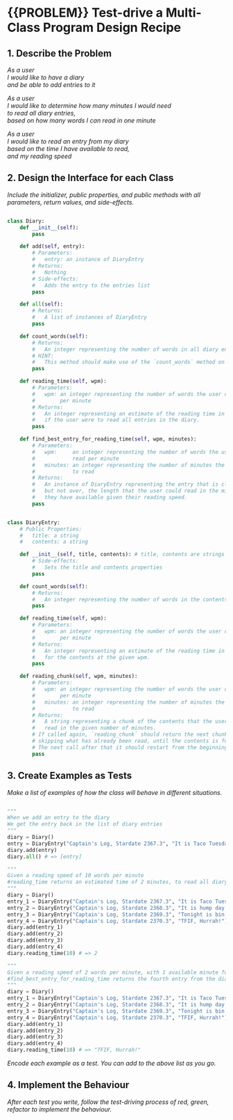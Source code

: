 # {{PROBLEM}} Test-drive a Multi-Class Program Design Recipe

## 1. Describe the Problem

_As a user  
I would like to have a diary  
and be able to add entries to it_

_As a user  
I would like to determine how many minutes I would need  
to read all diary entries,  
based on how many words I can read in one minute_

_As a user  
I would like to read an entry from my diary  
based on the time I have available to read,  
and my reading speed_

## 2. Design the Interface for each Class

_Include the initializer, public properties, and public methods with all parameters, return values, and side-effects._

```python

class Diary:
    def __init__(self):
        pass

    def add(self, entry):
        # Parameters:
        #   entry: an instance of DiaryEntry
        # Returns:
        #   Nothing
        # Side-effects:
        #   Adds the entry to the entries list
        pass

    def all(self):
        # Returns:
        #   A list of instances of DiaryEntry
        pass

    def count_words(self):
        # Returns:
        #   An integer representing the number of words in all diary entries
        # HINT:
        #   This method should make use of the `count_words` method on DiaryEntry.
        pass

    def reading_time(self, wpm):
        # Parameters:
        #   wpm: an integer representing the number of words the user can read
        #        per minute
        # Returns:
        #   An integer representing an estimate of the reading time in minutes
        #   if the user were to read all entries in the diary.
        pass

    def find_best_entry_for_reading_time(self, wpm, minutes):
        # Parameters:
        #   wpm:     an integer representing the number of words the user can
        #            read per minute
        #   minutes: an integer representing the number of minutes the user has
        #            to read
        # Returns:
        #   An instance of DiaryEntry representing the entry that is closest to,
        #   but not over, the length that the user could read in the minutes
        #   they have available given their reading speed.
        pass
```

```python

class DiaryEntry:
    # Public Properties:
    #   title: a string
    #   contents: a string

    def __init__(self, title, contents): # title, contents are strings
        # Side-effects:
        #   Sets the title and contents properties
        pass

    def count_words(self):
        # Returns:
        #   An integer representing the number of words in the contents
        pass

    def reading_time(self, wpm):
        # Parameters:
        #   wpm: an integer representing the number of words the user can read
        #        per minute
        # Returns:
        #   An integer representing an estimate of the reading time in minutes
        #   for the contents at the given wpm.
        pass

    def reading_chunk(self, wpm, minutes):
        # Parameters:
        #   wpm: an integer representing the number of words the user can read
        #        per minute
        #   minutes: an integer representing the number of minutes the user has
        #            to read
        # Returns:
        #   A string representing a chunk of the contents that the user could
        #   read in the given number of minutes.
        # If called again, `reading_chunk` should return the next chunk,
        # skipping what has already been read, until the contents is fully read.
        # The next call after that it should restart from the beginning.
        pass
```

## 3. Create Examples as Tests

_Make a list of examples of how the class will behave in different situations._

``` python

"""
When we add an entry to the diary
We get the entry back in the list of diary entries
"""
diary = Diary()
entry = DiaryEntry("Captain's Log, Stardate 2367.3", "It is Taco Tuesday.")
diary.add(entry)
diary.all() # => [entry]

"""
Given a reading speed of 10 words per minute
#reading_time returns an estimated time of 2 minutes, to read all diary entries
"""
diary = Diary()
entry_1 = DiaryEntry("Captain's Log, Stardate 2367.3", "It is Taco Tuesday.")
entry_2 = DiaryEntry("Captain's Log, Stardate 2368.3", "It is hump day.")
entry_3 = DiaryEntry("Captain's Log, Stardate 2369.3", "Tonight is bin collection. I need to put them out.")
entry_4 = DiaryEntry("Captain's Log, Stardate 2370.3", "TFIF, Hurrah!")
diary.add(entry_1)
diary.add(entry_2)
diary.add(entry_3)
diary.add(entry_4)
diary.reading_time(10) # => 2

"""
Given a reading speed of 2 words per minute, with 1 available minute for reading
#find_best_entry_for_reading_time returns the fourth entry from the diary
"""
diary = Diary()
entry_1 = DiaryEntry("Captain's Log, Stardate 2367.3", "It is Taco Tuesday.")
entry_2 = DiaryEntry("Captain's Log, Stardate 2368.3", "It is hump day.")
entry_3 = DiaryEntry("Captain's Log, Stardate 2369.3", "Tonight is bin collection. I need to put them out.")
entry_4 = DiaryEntry("Captain's Log, Stardate 2370.3", "TFIF, Hurrah!")
diary.add(entry_1)
diary.add(entry_2)
diary.add(entry_3)
diary.add(entry_4)
diary.reading_time(10) # => "TFIF, Hurrah!"

```

_Encode each example as a test. You can add to the above list as you go._

## 4. Implement the Behaviour

_After each test you write, follow the test-driving process of red, green, refactor to implement the behaviour._
